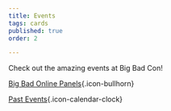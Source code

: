 ```yaml
---
title: Events
tags: cards
published: true
order: 2

---
```

Check out the amazing events at Big Bad Con!

[Big Bad Online Panels](https://www.bigbadcon.com/events/){.icon-bullhorn}

[Past Events](https://www.bigbadcon.com/past-events/){.icon-calendar-clock}

<!--[Games on Demand](https://www.bigbadcon.com/games-on-demand-how-it-works/){.icon-games-on-demand}-->